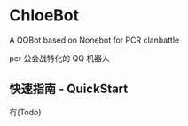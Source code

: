 # ChloeBot

A QQBot based on Nonebot for PCR clanbattle

pcr 公会战特化的 QQ 机器人

## 快速指南 - QuickStart

冇(Todo)
